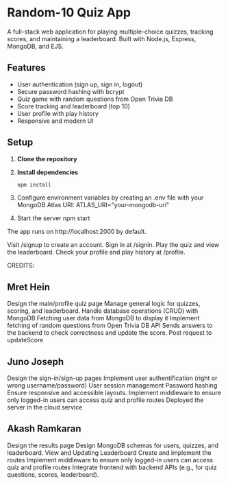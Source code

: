 # Random-10 Quiz App

A full-stack web application for playing multiple-choice quizzes, tracking scores, and maintaining a leaderboard. Built with Node.js, Express, MongoDB, and EJS.

## Features

- User authentication (sign up, sign in, logout)
- Secure password hashing with bcrypt
- Quiz game with random questions from Open Trivia DB
- Score tracking and leaderboard (top 10)
- User profile with play history
- Responsive and modern UI


## Setup

1. **Clone the repository**
2. **Install dependencies**
   ```sh
   npm install 

3. Configure environment variables by creating an .env file with your MongoDB Atlas URI:
   ATLAS_URI="your-mongodb-uri"

4. Start the server
    npm start
   
The app runs on http://localhost:2000 by default.

Visit /signup to create an account.
Sign in at /signin.
Play the quiz and view the leaderboard.
Check your profile and play history at /profile.


CREDITS:

## Mret Hein 
Design the main/profile quiz page
Manage general logic for quizzes, scoring, and leaderboard.
Handle database operations (CRUD) with MongoDB
Fetching user data from MongoDB to display it
Implement fetching of random questions from Open Trivia DB API 
Sends answers to the backend to check correctness and update the score.
Post request to updateScore


## Juno Joseph
Design the sign-in/sign-up pages
Implement user authentification (right or wrong username/password)
User session management
Password hashing
Ensure responsive and accessible layouts.
Implement middleware to ensure only logged-in users can access quiz and profile routes 
Deployed the server in the cloud service

## Akash Ramkaran
Design the results page
Design MongoDB schemas for users, quizzes, and leaderboard.
View and Updating Leaderboard
Create and implement the routes
Implement middleware to ensure only logged-in users can access quiz and profile routes 
Integrate frontend with backend APIs (e.g., for quiz questions, scores, leaderboard).






